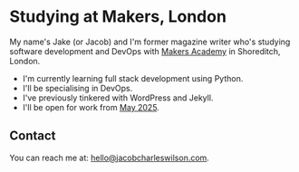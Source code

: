 # Studying at Makers, London

My name's Jake (or Jacob) and I'm former magazine writer who's studying software development and DevOps with [Makers Academy](https://github.com/makersacademy) in Shoreditch, London.

- I'm currently learning full stack development using Python.
- I'll be specialising in DevOps.
- I've previously tinkered with WordPress and Jekyll.
- I'll be open for work from [May 2025](https://calendar.google.com/calendar/u/0/r/eventedit?text=Time+to+hire+Jacob+Wilson&dates=20250514T000000Z/20250515T000000Z&details=%3Ch2%3EJacob+Wilson+has+graduated+from+Makers+London%20%3C/h2%3E%3Cul%3E%3Cli%3EVirtual%20backgrounds!%3C/li%3E%20%3Cli%3ESilly%20stories!%3C/li%3E%3Cli%3ESnacks!%3C/li%3E%20%3C/ul%3E%3Cp%3EYou%20can%20message%20him%20%20%3Ca%20href=%22mailto:hello@jacobcharleswilson.com%3C/a%3E%3C/p%3E
).

## Contact

You can reach me at: [hello@jacobcharleswilson.com](mailto:hello@jacobcharleswilson.com).

